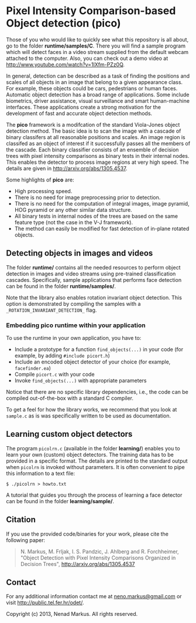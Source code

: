 # Pixel Intensity Comparison-based Object detection (pico)

Those of you who would like to quickly see what this repository is all about, go to the folder **runtime/samples/C**.
There you will find a sample program which will detect faces in a video stream supplied from the default webcam attached to the computer.
Also, you can check out a demo video at <http://www.youtube.com/watch?v=1lXfm-PZz0Q>.

In general, detection can be described as a task of finding the positions and scales of all objects in an image that belong to a given appearance class.
For example, these objects could be cars, pedestrians or human faces.
Automatic object detection has a broad range of applications.
Some include biometrics, driver assistance, visual surveillance and smart human-machine interfaces.
These applications create a strong motivation for the development of fast and accurate object detection methods.

The **pico** framework is a modifcation of the standard Viola-Jones object detection method.
The basic idea is to scan the image with a cascade of binary classifers at all reasonable positions and scales.
An image region is classifed as an object of interest if it successfully passes all the members of the cascade.
Each binary classifier consists of an ensemble of decision trees with pixel intensity comparisons as binary tests in their internal nodes.
This enables the detector to process image regions at very high speed.
The details are given in <http://arxiv.org/abs/1305.4537>.

Some highlights of **pico** are:

* High processing speed.
* There is no need for image preprocessing prior to detection.
* There is no need for the computation of integral images, image pyramid, HOG pyramid or any other similar data structure.
* All binary tests in internal nodes of the trees are based on the same feature type (not the case in the V-J framework).
* The method can easily be modified for fast detection of in-plane rotated objects.

## Detecting objects in images and videos

The folder **runtime/** contains all the needed resources to perform object detection in images and video streams using pre-trained classification cascades.
Specifically, sample applications that performs face detection can be found in the folder **runtime/samples/**.

Note that the library also enables rotation invariant object detection.
This option is demonstrated by compiling the samples with a `_ROTATION_INVARIANT_DETECTION_` flag.

### Embedding pico runtime within your application

To use the runtime in your own application, you have to:

* Include a prototype for a function `find_objects(...)` in your code (for example, by adding `#include picort.h`)
* Include an encoded object detector of your choice (for example, `facefinder.ea`)
* Compile `picort.c` with your code
* Invoke `find_objects(...)` with appropriate parameters

Notice that there are no specific library dependencies, i.e., the code can be compiled out-of-the-box with a standard C compiler.

To get a feel for how the library works, we recommend that you look at `sample.c` as is was specifically written to be used as documentation.

## Learning custom object detectors

The program `picolrn.c` (available in the folder **learning/**) enables you to learn your own (custom) object detectors.
The training data has to be provided in a specific format.
The details are printed to the standard output when `picolrn` is invoked without parameters.
It is often convenient to pipe this information to a text file:

    $ ./picolrn > howto.txt

A tutorial that guides you through the process of learning a face detector can be found in the folder **learning/sample/**.

## Citation

If you use the provided code/binaries for your work, please cite the following paper:
> N. Markus, M. Frljak, I. S. Pandzic, J. Ahlberg and R. Forchheimer, "Object Detection with Pixel Intensity Comparisons Organized in Decision Trees", <http://arxiv.org/abs/1305.4537>

## Contact

For any additional information contact me at <neno.markus@gmail.com> or visit <http://public.tel.fer.hr/odet/>.

Copyright (c) 2013, Nenad Markus.
All rights reserved.
